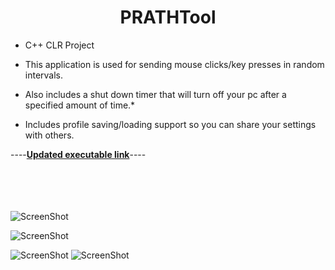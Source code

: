 
# <center>PRATHTool

 - C++ CLR Project

 

 - This application is used for sending mouse clicks/key presses in random
   intervals.
 - Also includes a shut down timer that will turn off your pc after a
   specified amount of time.*
 - Includes profile saving/loading support so you can share your settings with others.

----[**Updated executable link**](https://github.com/aaprather/PRATHTool/raw/master/PRATHTool.exe)----

<br></br>
<br></br>
![ScreenShot](https://github.com/aaprather/PRATHTool/blob/master/Screenshot_1.jpg)

![ScreenShot](https://github.com/aaprather/PRATHTool/blob/master/Screenshot_2.jpg)

![ScreenShot](https://github.com/aaprather/PRATHTool/blob/master/Screenshot_3.jpg)
![ScreenShot](https://github.com/aaprather/PRATHTool/blob/master/Screenshot_4.jpg)
</p>
